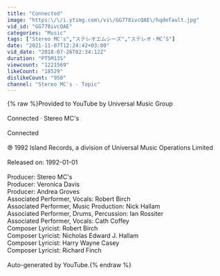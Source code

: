 ```yaml
---
title: "Connected"
image: "https:\/\/i.ytimg.com\/vi\/GG778ivcQAE\/hqdefault.jpg"
vid_id: "GG778ivcQAE"
categories: "Music"
tags: ["Stereo MC's","ステレオエムシーズ","ステレオ・MC’S"]
date: "2021-11-07T12:24:42+03:00"
vid_date: "2018-07-26T02:34:12Z"
duration: "PT5M13S"
viewcount: "1221569"
likeCount: "18529"
dislikeCount: "950"
channel: "Stereo MC's - Topic"
---
```

{% raw %}Provided to YouTube by Universal Music Group<br /><br />Connected · Stereo MC's<br /><br />Connected<br /><br />℗ 1992 Island Records, a division of Universal Music Operations Limited<br /><br />Released on: 1992-01-01<br /><br />Producer: Stereo MC's<br />Producer: Veronica Davis<br />Producer: Andrea Groves<br />Associated  Performer, Vocals: Robert Birch<br />Associated  Performer, Music  Production: Nick Hallam<br />Associated  Performer, Drums, Percussion: Ian Rossiter<br />Associated  Performer, Vocals: Cath Coffey<br />Composer  Lyricist: Robert Birch<br />Composer  Lyricist: Nicholas Edward J. Hallam<br />Composer  Lyricist: Harry Wayne Casey<br />Composer  Lyricist: Richard Finch<br /><br />Auto-generated by YouTube.{% endraw %}
